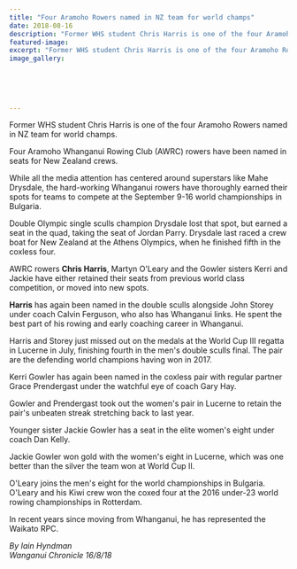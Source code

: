```yaml
---
title: "Four Aramoho Rowers named in NZ team for world champs"
date: 2018-08-16
description: "Former WHS student Chris Harris is one of the four Aramoho Rowers named in NZ team for world champs..."
featured-image: 
excerpt: "Former WHS student Chris Harris is one of the four Aramoho Rowers named in NZ team for world champs."
image_gallery:
    
    
    
    
    
---
```


<p class="element element-paragraph">Former WHS student Chris Harris is one of the four Aramoho Rowers named in NZ team for world champs.</p>
<p class="element element-paragraph">Four Aramoho Whanganui Rowing Club (AWRC) rowers have been named in seats for New Zealand crews.</p>
<p class="element element-paragraph">While all the media attention has centered around superstars like Mahe Drysdale, the hard-working Whanganui rowers have thoroughly earned their spots for teams to compete at the September 9-16 world championships in Bulgaria.</p>
<p class="element element-paragraph">Double Olympic single sculls champion Drysdale lost that spot, but earned a seat in the quad, taking the seat of Jordan Parry. Drysdale last raced a crew boat for New Zealand at the Athens Olympics, when he finished fifth in the coxless four.</p>
<p class="element element-paragraph">AWRC rowers <strong>Chris Harris</strong>, Martyn O'Leary and the Gowler sisters Kerri and Jackie have either retained their seats from previous world class competition, or moved into new spots.</p>
<p class="element element-paragraph"><strong>Harris</strong> has again been named in the double sculls alongside John Storey under coach Calvin Ferguson, who also has Whanganui links. He spent the best part of his rowing and early coaching career in Whanganui.</p>
<p class="element element-paragraph">Harris and Storey just missed out on the medals at the World Cup III regatta in Lucerne in July, finishing fourth in the men's double sculls final. The pair are the defending world champions having won in 2017.</p>
<p class="element element-paragraph">Kerri Gowler has again been named in the coxless pair with regular partner Grace Prendergast under the watchful eye of coach Gary Hay.</p>
<p class="element element-paragraph">Gowler and Prendergast took out the women's pair in Lucerne to retain the pair's unbeaten streak stretching back to last year.</p>
<p class="element element-paragraph">Younger sister Jackie Gowler has a seat in the elite women's eight under coach Dan Kelly.</p>
<p class="element element-paragraph">Jackie Gowler won gold with the women's eight in Lucerne, which was one better than the silver the team won at World Cup II.</p>
<p class="element element-paragraph">O'Leary joins the men's eight for the world championships in Bulgaria. O'Leary and his Kiwi crew won the coxed four at the 2016 under-23 world rowing championships in Rotterdam.</p>
<p class="element element-paragraph">In recent years since moving from Whanganui, he has represented the Waikato RPC.</p>
<p class="element element-paragraph"><em>By Iain Hyndman</em><br /><em>Wanganui Chronicle 16/8/18</em></p>

